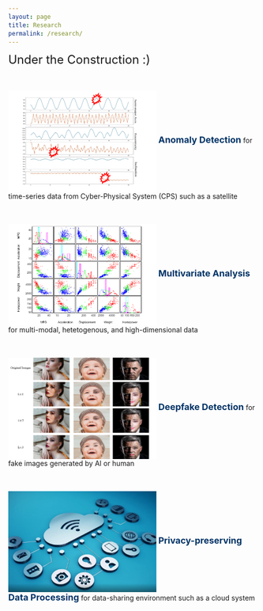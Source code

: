 ```yaml
---
layout: page
title: Research
permalink: /research/
---
```


<font size = 5 > Under the Construction :) </font><br>
<br>
<br>

<img src="/images/research_01_anomaly_detection.png" width=300 align="center">
<font align="center" size=4 color=003366><b>Anomaly Detection</b></font> 
for time-series data from Cyber-Physical System (CPS) such as a satellite


<br><br>
<img src="/images/research_02_multivariate_analysis.png" width=300 align="center">
<font align="center" size=4 color=003366><b>Multivariate Analysis</b></font>
for multi-modal, hetetogenous, and high-dimensional data


<br><br>
<img src="/images/research_03_deepfake_detection.png" width=300 align="center">
<font align="center" size=4 color=003366><b>Deepfake Detection</b></font>
for fake images generated by AI or human


<br><br>
<img src="/images/research_04_privacy_preserving.jpg" width=300 align="center">
<font align="center" size=4 color=003366><b>Privacy-preserving Data Processing</b></font>
for data-sharing environment such as a cloud system
